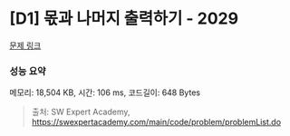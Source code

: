 # [D1] 몫과 나머지 출력하기 - 2029 

[문제 링크](https://swexpertacademy.com/main/code/problem/problemDetail.do?contestProbId=AV5QGNvKAtEDFAUq) 

### 성능 요약

메모리: 18,504 KB, 시간: 106 ms, 코드길이: 648 Bytes



> 출처: SW Expert Academy, https://swexpertacademy.com/main/code/problem/problemList.do